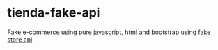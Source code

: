 # tienda-fake-api
Fake e-commerce using pure javascript, html and bootstrap using [fake store api](https://fakestoreapi.com/)
